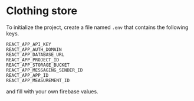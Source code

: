 # Clothing store

To initialize the project, create a file named ```.env``` that contains the following keys.
```
REACT_APP_API_KEY
REACT_APP_AUTH_DOMAIN
REACT_APP_DATABASE_URL
REACT_APP_PROJECT_ID
REACT_APP_STORAGE_BUCKET
REACT_APP_MESSAGING_SENDER_ID
REACT_APP_APP_ID
REACT_APP_MEASUREMENT_ID
```
and fill with your own firebase values.